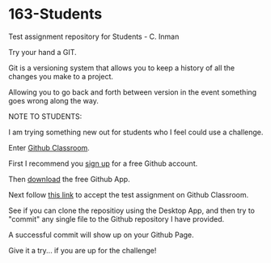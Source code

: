 # 163-Students
Test assignment repository for Students - C. Inman

Try your hand a GIT.

Git is a versioning system that allows you to keep a history of all the changes you make to a project.

Allowing you to go back and forth between version in the event something goes wrong along the way.

NOTE TO STUDENTS:

I am trying something new out for students who I feel could use a challenge. 

Enter [Github Classroom](https://classroom.github.com). 

First I recommend you [sign up](https://github.com/join?source=header-home) for a free Github account.

Then [download](https://desktop.github.com/) the free Github App.

Next follow [this link](https://classroom.github.com/assignment-invitations/29970f3e26dc6e639548659f8d1c324b) to accept the test assignment on Github Classroom.

See if you can clone the repositioy using the Desktop App, and then try to "commit" any single file to the Github repository I have provided.

A successful commit will show up on your Github Page.

Give it a try... if you are up for the challenge! 


 
